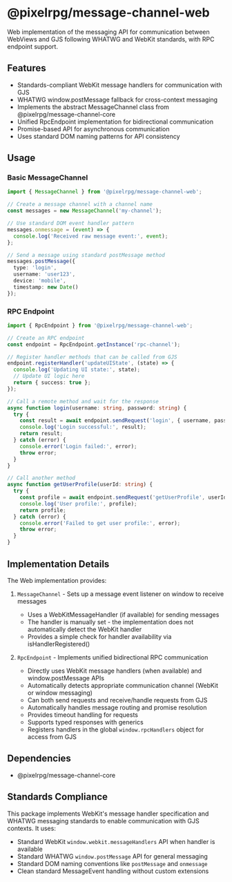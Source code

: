 # @pixelrpg/message-channel-web

Web implementation of the messaging API for communication between WebViews and GJS following WHATWG and WebKit standards, with RPC endpoint support.

## Features

- Standards-compliant WebKit message handlers for communication with GJS
- WHATWG window.postMessage fallback for cross-context messaging
- Implements the abstract MessageChannel class from @pixelrpg/message-channel-core
- Unified RpcEndpoint implementation for bidirectional communication
- Promise-based API for asynchronous communication
- Uses standard DOM naming patterns for API consistency

## Usage

### Basic MessageChannel

```typescript
import { MessageChannel } from '@pixelrpg/message-channel-web';

// Create a message channel with a channel name
const messages = new MessageChannel('my-channel');

// Use standard DOM event handler pattern
messages.onmessage = (event) => {
  console.log('Received raw message event:', event);
};

// Send a message using standard postMessage method
messages.postMessage({ 
  type: 'login',
  username: 'user123', 
  device: 'mobile',
  timestamp: new Date()
});
```

### RPC Endpoint

```typescript
import { RpcEndpoint } from '@pixelrpg/message-channel-web';

// Create an RPC endpoint
const endpoint = RpcEndpoint.getInstance('rpc-channel');

// Register handler methods that can be called from GJS
endpoint.registerHandler('updateUIState', (state) => {
  console.log('Updating UI state:', state);
  // Update UI logic here
  return { success: true };
});

// Call a remote method and wait for the response
async function login(username: string, password: string) {
  try {
    const result = await endpoint.sendRequest('login', { username, password });
    console.log('Login successful:', result);
    return result;
  } catch (error) {
    console.error('Login failed:', error);
    throw error;
  }
}

// Call another method
async function getUserProfile(userId: string) {
  try {
    const profile = await endpoint.sendRequest('getUserProfile', userId);
    console.log('User profile:', profile);
    return profile;
  } catch (error) {
    console.error('Failed to get user profile:', error);
    throw error;
  }
}
```

## Implementation Details

The Web implementation provides:

1. `MessageChannel` - Sets up a message event listener on window to receive messages
   - Uses a WebKitMessageHandler (if available) for sending messages
   - The handler is manually set - the implementation does not automatically detect the WebKit handler
   - Provides a simple check for handler availability via isHandlerRegistered()

2. `RpcEndpoint` - Implements unified bidirectional RPC communication
   - Directly uses WebKit message handlers (when available) and window.postMessage APIs
   - Automatically detects appropriate communication channel (WebKit or window messaging)
   - Can both send requests and receive/handle requests from GJS
   - Automatically handles message routing and promise resolution
   - Provides timeout handling for requests
   - Supports typed responses with generics
   - Registers handlers in the global `window.rpcHandlers` object for access from GJS

## Dependencies

- @pixelrpg/message-channel-core

## Standards Compliance

This package implements WebKit's message handler specification and WHATWG messaging standards to enable communication with GJS contexts. It uses:

- Standard WebKit `window.webkit.messageHandlers` API when handler is available
- Standard WHATWG `window.postMessage` API for general messaging
- Standard DOM naming conventions like `postMessage` and `onmessage`
- Clean standard MessageEvent handling without custom extensions